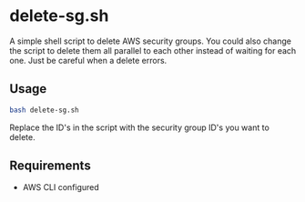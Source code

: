 # delete-sg.sh

A simple shell script to delete AWS security groups.
You could also change the script to delete them all parallel to each other instead of waiting for each one. Just be careful when a delete errors.

## Usage

```sh
bash delete-sg.sh
```

Replace the ID's in the script with the security group ID's you want to delete.

## Requirements

- AWS CLI configured
